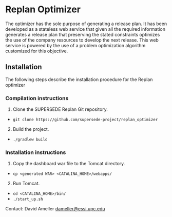 # Replan Optimizer
The optimizer has the sole purpose of generating a release plan. It has been developed as a stateless web service that given all the required information generates a release plan that preserving the stated constraints optimizes the use of the company resources to develop the next release. This web service is powered by the use of a problem optimization algorithm customized for this objective.

## Installation
The following steps describe the installation procedure for the Replan optimizer

### Compilation instructions

1. Clone the SUPERSEDE Replan Git repository.
 * `git clone https://github.com/supersede-project/replan_optimizer`
2. Build the project.
 * `./gradlew build`

### Installation instructions
1. Copy the dashboard war file to the Tomcat directory.
 * `cp <generated WAR> <CATALINA_HOME>/webapps/`
2. Run Tomcat. 
 * `cd <CATALINA_HOME>/bin/`
 * `./start_up.sh`

Contact: David Ameller <dameller@essi.upc.edu>

